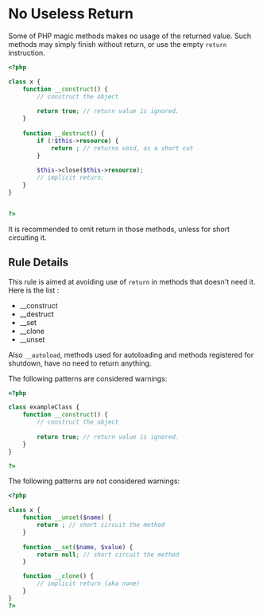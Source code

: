 <!-- Good Practices -->
# No Useless Return

Some of PHP magic methods makes no usage of the returned value. Such methods may simply finish without return, or use the empty `return` instruction.

```php
<?php

class x {
	function __construct() {
		// construct the object
		
		return true; // return value is ignored.
	}
	
	function __destruct() {
		if (!$this->resource) {
			return ; // returns void, as a short cut
		}
		
		$this->close($this->resource);
		// implicit return;
	}
}


?>
```
It is recommended to omit return in those methods, unless for short circuiting it.

## Rule Details

This rule is aimed at avoiding use of `return` in methods that doesn't need it. Here is the list : 

* __construct
* __destruct
* __set
* __clone
* __unset

Also `__autoload`, methods used for autoloading and methods registered for shutdown, have no need to return anything. 

The following patterns are considered warnings:

```php
<?php

class exampleClass {
	function __construct() {
		// construct the object
		
		return true; // return value is ignored.
	}
}

?>
```

The following patterns are not considered warnings:

```php
<?php

class x {
	function __unset($name) {
		return ; // short circuit the method
	}
	
	function __set($name, $value) {
		return null; // short circuit the method
	}

	function __clone() {
		// implicit return (aka none)
	}
}
?>
```



